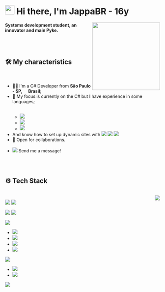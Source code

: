 <h1><img src="https://emojis.slackmojis.com/emojis/images/1570211625/6611/wave-animated.gif?1570211625" width="30"/> Hi there, I'm JappaBR - 16y </h1>
<img align='right' src="https://media.giphy.com/media/YPJ5gi3MZzSjhtQTIk/giphy.gif" width='220'/>
<strong>Systems development student, an innovator and main Pyke.</strong>
<br>
<br>
<br><br>

## 🛠 My characteristics

<br>
<ul>
  <li>🧑‍💻 I'm a C# Developer from <b>São Paulo - SP, <img src="https://image.flaticon.com/icons/svg/197/197386.svg" width="13"/> Brasil</b>;</li>
  <li>💾 My focus is currently on the C# but I have experience in some languages;</li>
  <ul>
     <br>
     <li><img src="https://img.shields.io/badge/JavaScript-F7DF1E?style=for-the-badge&logo=javascript&logoColor=black"></li>
     <li><img src="https://img.shields.io/badge/Python-3776AB?style=for-the-badge&logo=python&logoColor=white"/></li>
     <li><img src="https://img.shields.io/badge/PHP-777BB4?style=for-the-badge&logo=php&logoColor=white"></li>
  </ul>
  <li>
  And know how to set up dynamic sites with 
  <img src="https://img.shields.io/badge/HTML5-E34F26?style=for-the-badge&logo=html5&logoColor=white"/>
  <img src="https://img.shields.io/badge/CSS3-1572B6?style=for-the-badge&logo=css3&logoColor=white"/> 
  <img src="https://img.shields.io/badge/JavaScript-F7DF1E?style=for-the-badge&logo=javascript&logoColor=black"/>
  </li>
  <li>🤝 Open for collaborations.</li>
  <br>
  <li><img src="https://img.shields.io/badge/JappaBR%232884-7289DA?style=for-the-badge&logo=discord&logoColor=white"> Send me a message!</li>
</ul>
<br>
<br>

## ⚙️ Tech Stack

<br>
<img align="right" src='https://media.giphy.com/media/gFmkpNCar7TSoauRUs/giphy.gif'/>
<p>
  <img src="https://img.shields.io/badge/github%20-%23121011.svg?&style=for-the-badge&logo=github&logoColor=white"/> 
  <img src="https://img.shields.io/badge/Git-F05032?style=for-the-badge&logo=git&logoColor=white"/>
</p>
<p>
  <img src="https://img.shields.io/badge/Windows-0078D6?style=for-the-badge&logo=windows&logoColor=white">
  <img src="https://img.shields.io/badge/Linux_Mint-87CF3E?style=for-the-badge&logo=linux-mint&logoColor=white"/>
</p>
<p>
  <img src="https://img.shields.io/badge/JavaScript-F7DF1E?style=for-the-badge&logo=javascript&logoColor=black"/>
    <ul>
      <li><img src="https://img.shields.io/badge/Node.js-43853D?style=for-the-badge&logo=node.js&logoColor=white"/></li>
      <li><img src="https://img.shields.io/badge/react_native%20-%2320232a.svg?&style=for-the-badge&logo=react&logoColor=%1e90ff"/></li>
      <li><img src="https://img.shields.io/badge/npm-CB3837?style=for-the-badge&logo=npm&logoColor=white"/></li>
      <li><img src="https://img.shields.io/badge/Yarn-2C8EBB?style=for-the-badge&logo=yarn&logoColor=white"/></li>
    </ul>
</p>
<p>
  <img src="https://img.shields.io/badge/C%23-993399?style=for-the-badge&logo=c-sharp&logoColor=white"/>
    <ul>
     <li><img src="https://img.shields.io/badge/.NET-5C2D91?style=for-the-badge&logo=.net&logoColor=white"/></li>
     <li><img src="https://img.shields.io/badge/NuGet-004880?style=for-the-badge&logo=nuget&logoColor=white"/></li>
    </ul>
</p>
<p>
  <img src="https://img.shields.io/badge/MySQL-00000F?style=for-the-badge&logo=mysql&logoColor=white"/>
</p>
<br>
